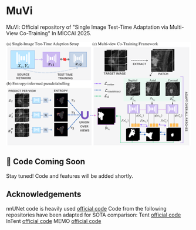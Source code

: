 # MuVi
MuVi: Official repository of "Single Image Test-Time Adaptation via Multi-View Co-Training" In MICCAI 2025.

![architecture](https://github.com/smriti-joshi/muvi/blob/main/images/architecture.png)

## 🚧 Code Coming Soon
Stay tuned! Code and features will be added shortly.

## Acknowledgements

nnUNet code is heavily used [official code](https://github.com/MIC-DKFZ/nnUNet)
Code from the following repositories have been adapted for SOTA comparison:
Tent [official code](https://github.com/DequanWang/tent)
InTent [official code](https://github.com/mazurowski-lab/single-image-test-time-adaptation)
MEMO [official code](https://github.com/zhangmarvin/memo)

